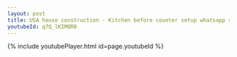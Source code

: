 ```yaml
---
layout: post
title: USA house construction - Kitchen before counter setup whatsapp status
youtubeId: q7Q_lKIMQR0
---
```


{% include youtubePlayer.html id=page.youtubeId %}
